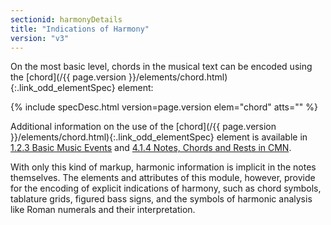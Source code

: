 ```yaml
---
sectionid: harmonyDetails
title: "Indications of Harmony"
version: "v3"
---
```




On the most basic level, chords in the musical text can be encoded using the [chord](/{{ page.version }}/elements/chord.html){:.link_odd_elementSpec} element:



{% include specDesc.html version=page.version elem="chord" atts="" %}



Additional information on the use of the [chord](/{{ page.version }}/elements/chord.html){:.link_odd_elementSpec} element is available in
<a class="link_ptr" title="Basic Music Events" href="/{{ page.version }}/guidelines/shared.html#sharedBasicEvents">1.2.3 Basic Music Events</a> and 
<a class="link_ptr" title="Notes, Chords and Rests in CMN" href="/{{ page.version }}/guidelines/cmn.html#cmnNotesChords">4.1.4 Notes, Chords and Rests in CMN</a>.

With only this kind of markup, harmonic information is implicit in the notes themselves.
The
elements and attributes of this module, however, provide for the encoding of explicit
indications of harmony, such as chord symbols, tablature grids, figured bass signs,
and the
symbols of harmonic analysis like Roman numerals and their interpretation.







